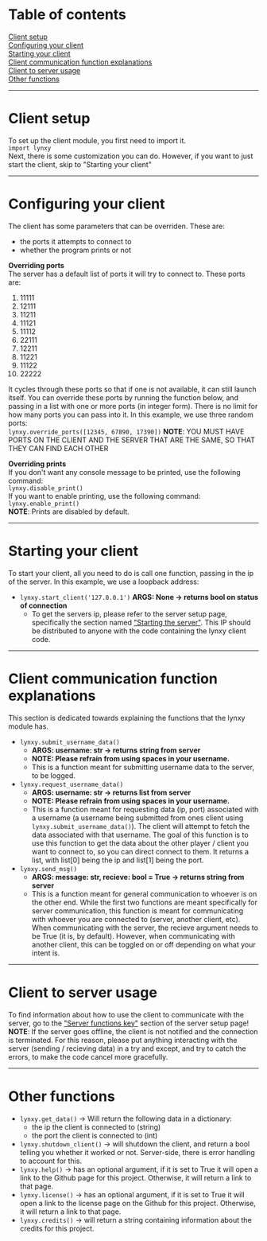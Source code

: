 # Table of contents
[Client setup](./lynxy.md#client-setup) <br>
[Configuring your client](./lynxy.md#configuring-your-client) <br>
[Starting your client](./lynxy.md#starting-your-client) <br>
[Client communication function explanations](lynxy.md#client-communication-function-explanations) <br>
[Client to server usage](./lynxy.md#client-to-server-usage) <br>
[Other functions](./lynxy.md#other-functions)


***
# Client setup
To set up the client module, you first need to import it. <br>
`import lynxy` <br>
Next, there is some customization you can do. However, if you want to just start the client, skip to "Starting your client"

***
# Configuring your client <br>
The client has some parameters that can be overriden. These are:
- the ports it attempts to connect to
- whether the program prints or not


**Overriding ports** <br>
The server has a default list of ports it will try to connect to. These ports are:
1.  11111 
2.  12111 
3.  11211 
4.  11121 
5.  11112 
6.  22111 
7.  12211 
8.  11221 
9.  11122 
10. 22222 

It cycles through these ports so that if one is not available, it can still launch itself. You can override these ports by running the function below, and passing in a list with one or more ports (in integer form). There is no limit for how many ports you can pass into it. In this example, we use three random ports: <br>
`lynxy.override_ports([12345, 67890, 17390])`
**NOTE**: YOU MUST HAVE PORTS ON THE CLIENT AND THE SERVER THAT ARE THE SAME, SO THAT THEY CAN FIND EACH OTHER


**Overriding prints** <br>
If you don't want any console message to be printed, use the following command: <br>
`lynxy.disable_print()` <br>
If you want to enable printing, use the following command: <br>
`lynxy.enable_print()` <br>
**NOTE**: Prints are disabled by default.



***
# Starting your client
To start your client, all you need to do is call one function, passing in the ip of the server. In this example, we use a loopback address: <br>
- `lynxy.start_client('127.0.0.1')`
  **ARGS: None -> returns bool on status of connection**
    - To get the servers ip, please refer to the server setup page, specifically the section named ["Starting the server"](lynxy_server.md#starting-the-server). This IP should be distributed to anyone with the code containing the lynxy client code.
 
***
# Client communication function explanations
This section is dedicated towards explaining the functions that the lynxy module has.
- `lynxy.submit_username_data()` 
  - **ARGS: username: str -> returns string from server**
  - **NOTE: Please refrain from using spaces in your username.**
  - This is a function meant for submitting username data to the server, to be logged.
- `lynxy.request_username_data()`
  - **ARGS: username: str -> returns list from server**
  - **NOTE: Please refrain from using spaces in your username.**
  - This is a function meant for requesting data (ip, port) associated with a username (a username being submitted from ones client using `lynxy.submit_username_data()`). The client will attempt to fetch the data associated with that username. The goal of this function is to use this function to get the data about the other player / client you want to connect to, so you can direct connect to them. It returns a list, with list[0] being the ip and list[1] being the port.
- `lynxy.send_msg()`
  - **ARGS: message: str, recieve: bool = True -> returns string from server**
  - This is a function meant for general communication to whoever is on the other end. While the first two functions are meant specifically for server communication, this function is meant for communicating with whoever you are connected to (server, another client, etc). When communicating with the server, the recieve argument needs to be True (it is, by default). However, when communicating with another client, this can be toggled on or off depending on what your intent is.

***
# Client to server usage
To find information about how to use the client to communicate with the server, go to the ["Server functions key"](lynxy_server.md#server-functions-key) section of the server setup page! <br>
**NOTE**: If the server goes offline, the client is not notified and the connection is terminated. For this reason, please put anything interacting with the server (sending / recieving data) in a try and except, and try to catch the errors, to make the code cancel more gracefully.

<!-- ***
# Client to client usage
If you want to communicate to another client using this client, it is easy! Here are the steps.
- First, end your current session with the server if you have not already.
  - `lynxy.send_msg('end_session', recieve=True)`
    - This ends the communication channel with the server gracefully
  - `lynxy.shutdown_client()`
    - This can be called without the above function, but it is preferred if you do both. This completely closes the client.
- Override the ports with a list of one int, that being the port of your target client. In this case, pretend 12345 is our target clients port.
  - `lynxy.override_ports([12345])`
- Start the client with your target clients ip. in this example, we use a loopback ip.
  - `lynxy.start_client('127.0.0.1')`
- Communicate with the other client!
  - To send strings,
    - `lynxy.send_msg(msg)`
      - if you want to immediately recieve a message back from the other client, set the optional flag of recieve to True.
        - `lynxy.send_msg(msg, recieve=True)`
  - To send files,
    - this feature is not yet available, sorry! -->



***
# Other functions
- `lynxy.get_data()` -> Will return the following data in a dictionary:
  - the ip the client is connected to (string)
  - the port the client is connected to (int)
- `lynxy.shutdown_client()` -> will shutdown the client, and return a bool telling you whether it worked or not. Server-side, there is error handling to account for this.
- `lynxy.help()` -> has an optional argument, if it is set to True it will open a link to the Github page for this project. Otherwise, it will return a link to that page.
- `lynxy.license()` -> has an optional argument, if it is set to True it will open a link to the license page on the Github for this project. Otherwise, it will return a link to that page.
- `lynxy.credits()` -> will return a string containing information about the credits for this project.
